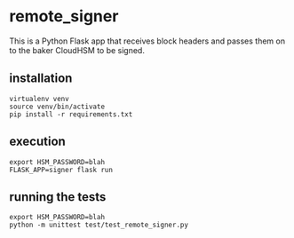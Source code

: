 # remote_signer

This is a Python Flask app that receives block headers
and passes them on to the baker CloudHSM to be signed.

## installation

```
virtualenv venv
source venv/bin/activate
pip install -r requirements.txt
```

## execution
```
export HSM_PASSWORD=blah
FLASK_APP=signer flask run
```

## running the tests
```
export HSM_PASSWORD=blah
python -m unittest test/test_remote_signer.py
```